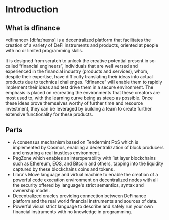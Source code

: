 # Introduction

## What is dfinance

«dfinance» \[diːfaɪˈnæns\] is a decentralized platform that facilitates the creation of a variety of DeFi instruments and products, oriented at people with no or limited programming skills.

It is designed from scratch to unlock the creative potential present in so-called “financial engineers”, individuals that are well versed and experienced in the financial industry \(products and services\), whom, despite their expertise, have difficulty translating their ideas into actual products due to technical challenges. “dfinance” will enable them to rapidly implement their ideas and test drive them in a secure environment. The emphasis is placed on recreating the environments that these creators are most used to, with the learning curve being as steep as possible. Once these ideas prove themselves worthy of further time and resource investment, they can be leveraged by building a team to create further extensive functionality for these products.

## Parts

* A consensus mechanism based on Tendermint PoS which is implemented by Cosmos, enabling a decentralization of block producers and ensuring a real trustless environment.
* PegZone which enables an interoperability with 1st layer blockchains such as Ethereum, EOS, and Bitcoin and others, tapping into the liquidity captured by these blockchains coins and tokens.
* Libra's Move language and virtual machine to enable the creation of a powerful code execution environment on decentralized nodes with all the security offered by language's strict semantics, syntax and ownership model.
* Decentralized oracles providing connection between DeFinance platform and the real world financial instruments and sources of data.
* Powerful visual strict language to describe and safely run your own financial instruments with no knowledge in programming. 

